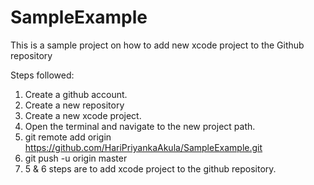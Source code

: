 # SampleExample

This is a sample project on how to add new xcode project to the Github repository

Steps followed:
1. Create a github account.
2. Create a new repository
3. Create a new xcode project.
4. Open the terminal and navigate to the new project path.
5. git remote add origin https://github.com/HariPriyankaAkula/SampleExample.git
6. git push -u origin master
7. 5 & 6 steps are to add xcode project to the github repository.
